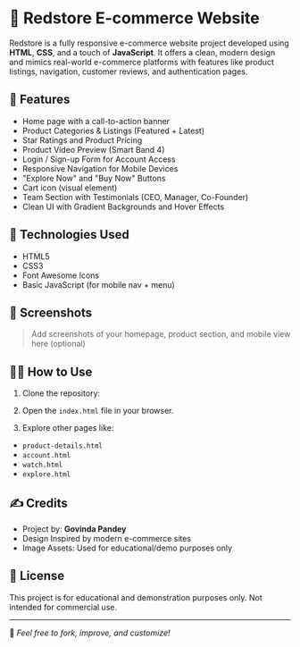 # 🛒 Redstore E-commerce Website

Redstore is a fully responsive e-commerce website project developed using **HTML**, **CSS**, and a touch of **JavaScript**. It offers a clean, modern design and mimics real-world e-commerce platforms with features like product listings, navigation, customer reviews, and authentication pages.

## 📌 Features

-  Home page with a call-to-action banner
-  Product Categories & Listings (Featured + Latest)
-  Star Ratings and Product Pricing
-  Product Video Preview (Smart Band 4)
-  Login / Sign-up Form for Account Access
-  Responsive Navigation for Mobile Devices
-  "Explore Now" and "Buy Now" Buttons
-  Cart icon (visual element)
-  Team Section with Testimonials (CEO, Manager, Co-Founder)
- Clean UI with Gradient Backgrounds and Hover Effects

## 🚀 Technologies Used

- HTML5  
- CSS3  
- Font Awesome Icons  
- Basic JavaScript (for mobile nav + menu)

## 📸 Screenshots

> Add screenshots of your homepage, product section, and mobile view here (optional)

## 🧑‍💻 How to Use

1. Clone the repository:


2. Open the `index.html` file in your browser.

3. Explore other pages like:
- `product-details.html`
- `account.html`
- `watch.html`
- `explore.html`

## ✍️ Credits

- Project by: **Govinda Pandey**
- Design Inspired by modern e-commerce sites
- Image Assets: Used for educational/demo purposes only

## 📜 License

This project is for educational and demonstration purposes only. Not intended for commercial use.

---

📌 _Feel free to fork, improve, and customize!_
